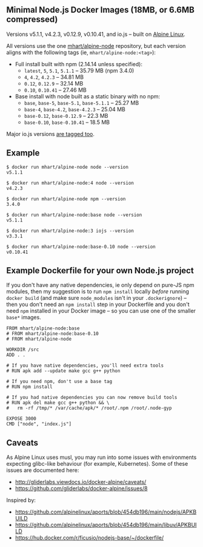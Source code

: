Minimal Node.js Docker Images (18MB, or 6.6MB compressed)
---------------------------------------------------------

Versions v5.1.1, v4.2.3, v0.12.9, v0.10.41, and io.js – built on [Alpine Linux](https://alpinelinux.org/).

All versions use the one [mhart/alpine-node](https://hub.docker.com/r/mhart/alpine-node/) repository,
but each version aligns with the following tags (ie, `mhart/alpine-node:<tag>`):

- Full install built with npm (2.14.14 unless specified):
  - `latest`, `5`, `5.1`, `5.1.1` – 35.79 MB (npm 3.4.0)
  - `4`, `4.2`, `4.2.3` – 34.81 MB
  - `0.12`, `0.12.9` – 32.14 MB
  - `0.10`, `0.10.41` – 27.46 MB
- Base install with node built as a static binary with no npm:
  - `base`, `base-5`, `base-5.1`, `base-5.1.1` – 25.27 MB
  - `base-4`, `base-4.2`, `base-4.2.3` – 25.04 MB
  - `base-0.12`, `base-0.12.9` – 22.3 MB
  - `base-0.10`, `base-0.10.41` – 18.5 MB

Major io.js versions [are tagged too](https://hub.docker.com/r/mhart/alpine-node/tags/).

Example
-------

    $ docker run mhart/alpine-node node --version
    v5.1.1

    $ docker run mhart/alpine-node:4 node --version
    v4.2.3

    $ docker run mhart/alpine-node npm --version
    3.4.0

    $ docker run mhart/alpine-node:base node --version
    v5.1.1

    $ docker run mhart/alpine-node:3 iojs --version
    v3.3.1

    $ docker run mhart/alpine-node:base-0.10 node --version
    v0.10.41

Example Dockerfile for your own Node.js project
-----------------------------------------------

If you don't have any native dependencies, ie only depend on pure-JS npm
modules, then my suggestion is to run `npm install` locally *before* running
`docker build` (and make sure `node_modules` isn't in your `.dockerignore`) –
then you don't need an `npm install` step in your Dockerfile and you don't need
`npm` installed in your Docker image – so you can use one of the smaller
`base*` images.

    FROM mhart/alpine-node:base
    # FROM mhart/alpine-node:base-0.10
    # FROM mhart/alpine-node

    WORKDIR /src
    ADD . .

    # If you have native dependencies, you'll need extra tools
    # RUN apk add --update make gcc g++ python

    # If you need npm, don't use a base tag
    # RUN npm install

    # If you had native dependencies you can now remove build tools
    # RUN apk del make gcc g++ python && \
    #   rm -rf /tmp/* /var/cache/apk/* /root/.npm /root/.node-gyp

    EXPOSE 3000
    CMD ["node", "index.js"]

Caveats
-------

As Alpine Linux uses musl, you may run into some issues with environments
expecting glibc-like behaviour (for example, Kubernetes). Some of these issues
are documented here:

- http://gliderlabs.viewdocs.io/docker-alpine/caveats/
- https://github.com/gliderlabs/docker-alpine/issues/8

Inspired by:

- https://github.com/alpinelinux/aports/blob/454db196/main/nodejs/APKBUILD
- https://github.com/alpinelinux/aports/blob/454db196/main/libuv/APKBUILD
- https://hub.docker.com/r/ficusio/nodejs-base/~/dockerfile/
